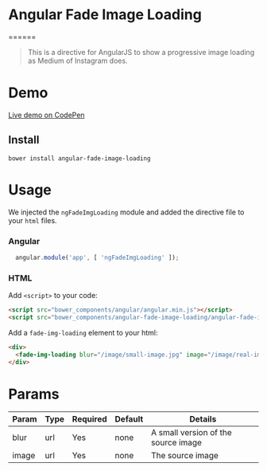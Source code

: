 # Angular Fade Image Loading
======
> This is a directive for AngularJS to show a progressive image loading as Medium of Instagram does.

# Demo
[Live demo on CodePen](https://codepen.io/juanmanuelromera/pen/bgovEV)

## Install

```shell
bower install angular-fade-image-loading
```

# Usage
We injected the `ngFadeImgLoading` module and added the directive file to your `html` files.

### Angular
```js
  angular.module('app', [ 'ngFadeImgLoading' ]);
```

### HTML
Add `<script>` to your code:
```html
<script src="bower_components/angular/angular.min.js"></script>
<script src="bower_components/angular-fade-image-loading/angular-fade-image-loading.min.js"></script>
```

Add a `fade-img-loading` element to your html:
```html
<div>
  <fade-img-loading blur="/image/small-image.jpg" image="/image/real-image.jpg" />
</div>
```

# Params

|Param      |Type   |Required |Default |Details |
|-----------|-------|---------|--------|--------|
|blur     	| url  	|Yes      |none    | A small version of the source image |
|image   	| url  	|Yes  	  |none    | The source image |
